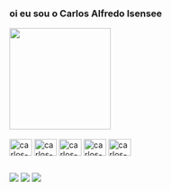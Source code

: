 ### oi eu sou o Carlos Alfredo Isensee

<div>
  <img height="180em" src="https://github-readme-stats.vercel.app/api?username=carlosisenseee&show_icons=true&theme=dark&include_all_commits=true&count_private=true"/>
  <!-- <img height="170em" src="https://github-readme-stats.vercel.app/api/top-langs/?username=carlosisenseee&layout=compact&theme=dark"/> -->
</div>

<div style="display: inline-block"><br>
  <img align="center" alt="carlos-html" height="30" width="40" src="https://cdn.jsdelivr.net/gh/devicons/devicon/icons/html5/html5-original.svg" />
  <img align="center" alt="carlos-css" height="30" width="40" src="https://cdn.jsdelivr.net/gh/devicons/devicon/icons/css3/css3-original.svg" />
  <img align="center" alt="carlos-js" height="30" width="40" src="https://cdn.jsdelivr.net/gh/devicons/devicon/icons/javascript/javascript-original.svg" />
  <img align="center" alt="carlos-c#" height="30" width="40" src="https://cdn.jsdelivr.net/gh/devicons/devicon/icons/csharp/csharp-original.svg"/>
  <!--<img align="center" alt="carlos-py" height="30" width="40" src="https://cdn.jsdelivr.net/gh/devicons/devicon/icons/python/python-original.svg"/> -->
  <img align="center" alt="carlos-java" height="30" width="40" src="https://cdn.jsdelivr.net/gh/devicons/devicon/icons/java/java-original.svg"/>
</div>

##

<div>
  <a href="https://www.instagram.com/carlosisenseee/"  ><img src="https://img.shields.io/badge/Instagram-E4405F?style=for-the-badge&logo=instagram&logoColor=white"/></a>
  <a href="https://www.linkedin.com/in/carlos-alfredo-isensee-bb3652257/"><img src="https://img.shields.io/badge/LinkedIn-0077B5?style=for-the-badge&logo=linkedin&logoColor=white"/></a>
  <a href="mailto:carosalfredoisensee@gmail.com"><img src="https://img.shields.io/badge/Gmail-D14836?style=for-the-badge&logo=gmail&logoColor=white"/></a>
</div>
